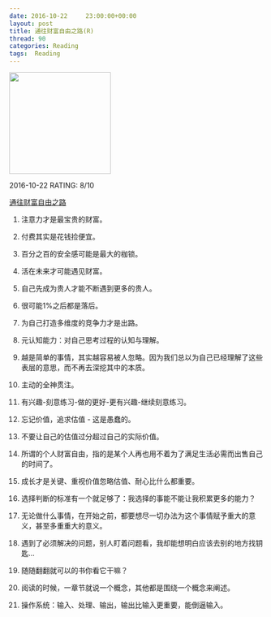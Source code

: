 ```yaml
---
date: 2016-10-22	 23:00:00+00:00
layout: post
title: 通往财富自由之路(R)
thread: 90
categories: Reading
tags:  Reading
---
```


<img src="http://b.hiphotos.baidu.com/baike/w%3D268%3Bg%3D0/sign=68a58913b851f819f125044ce28f2dd0/ae51f3deb48f8c54c559ca1732292df5e0fe7f7b.jpg" width="200" />

2016-10-22 RATING: 8/10

[通往财富自由之路]()

1. 注意力才是最宝贵的财富。

2. 付费其实是花钱捡便宜。

3. 百分之百的安全感可能是最大的枷锁。

4. 活在未来才可能遇见财富。

5. 自己先成为贵人才能不断遇到更多的贵人。

6. 很可能1%之后都是落后。

7. 为自己打造多维度的竞争力才是出路。

8. 元认知能力：对自己思考过程的认知与理解。

9. 越是简单的事情，其实越容易被人忽略。因为我们总以为自己已经理解了这些表层的意思，而不再去深挖其中的本质。

10. 主动的全神贯注。

11. 有兴趣-刻意练习-做的更好-更有兴趣-继续刻意练习。

12. 忘记价值，追求估值 - 这是愚蠢的。

13. 不要让自己的估值过分超过自己的实际价值。

14. 所谓的个人财富自由，指的是某个人再也用不着为了满足生活必需而出售自己的时间了。

15. 成长才是关键、重视价值忽略估值、耐心比什么都重要。

16. 选择判断的标准有一个就足够了：我选择的事能不能让我积累更多的能力？

17. 无论做什么事情，在开始之前，都要想尽一切办法为这个事情赋予重大的意义，甚至多重重大的意义。

18. 遇到了必须解决的问题，别人盯着问题看，我却能想明白应该去别的地方找钥匙...

19. 随随翻翻就可以的书你看它干嘛？

20. 阅读的时候，一章节就说一个概念，其他都是围绕一个概念来阐述。

21. 操作系统：输入、处理、输出，输出比输入更重要，能倒逼输入。
